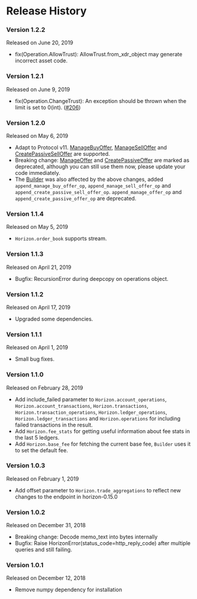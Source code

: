 Release History
===============

### Version 1.2.2
Released on June 20, 2019
  - fix(Operation.AllowTrust): AllowTrust.from_xdr_object may generate incorrect asset code.

### Version 1.2.1
Released on June 9, 2019
  - fix(Operation.ChangeTrust): An exception should be thrown when the limit is set to 0(int). ([#206](https://github.com/StellarCN/py-stellar-base/pull/206))

### Version 1.2.0
Released on May 6, 2019
  - Adapt to Protocol v11. [ManageBuyOffer](https://github.com/StellarCN/py-stellar-base/blob/279aec10663a32662f8fe48c5d20a752f13f5946/stellar_base/operation.py#L741), 
  [ManageSellOffer](https://github.com/StellarCN/py-stellar-base/blob/279aec10663a32662f8fe48c5d20a752f13f5946/stellar_base/operation.py#L830) 
  and [CreatePassiveSellOffer](https://github.com/StellarCN/py-stellar-base/blob/279aec10663a32662f8fe48c5d20a752f13f5946/stellar_base/operation.py#L921) are supported.
  - Breaking change: [ManageOffer](https://github.com/StellarCN/py-stellar-base/blob/279aec10663a32662f8fe48c5d20a752f13f5946/stellar_base/operation.py#L1236) 
  and [CreatePassiveOffer](https://github.com/StellarCN/py-stellar-base/blob/279aec10663a32662f8fe48c5d20a752f13f5946/stellar_base/operation.py#L1244) are marked as deprecated, although you can still use them now, please update your code immediately.
  - The [Builder](https://github.com/StellarCN/py-stellar-base/blob/279aec10663a32662f8fe48c5d20a752f13f5946/stellar_base/builder.py) was also affected by the above changes, added `append_manage_buy_offer_op`, `append_manage_sell_offer_op` and `append_create_passive_sell_offer_op`. `append_manage_offer_op` and `append_create_passive_offer_op` are deprecated.

### Version 1.1.4
Released on May 5, 2019
  - `Horizon.order_book` supports stream.

### Version 1.1.3
Released on April 21, 2019
  - Bugfix: RecursionError during deepcopy on operations object.

### Version 1.1.2
Released on April 17, 2019
  - Upgraded some dependencies.

### Version 1.1.1
Released on April 1, 2019
  - Small bug fixes.

### Version 1.1.0
Released on February 28, 2019
  - Add include_failed parameter to `Horizon.account_operations`, `Horizon.account_transactions`, `Horizon.transactions`,
    `Horizon.transaction_operations`, `Horizon.ledger_operations`, `Horizon.ledger_transactions` 
    and `Horizon.operations` for including failed transactions in the result.
  - Add `Horizon.fee_stats` for getting useful information about fee stats in the last 5 ledgers.
  - Add `Horizon.base_fee` for fetching the current base fee, `Builder` uses it to set the default fee.

### Version 1.0.3 
Released on February 1, 2019
  - Add offset parameter to `Horizon.trade_aggregations` to reflect new changes to the endpoint in horizon-0.15.0

### Version 1.0.2 
Released on December 31, 2018
  - Breaking change: Decode memo_text into bytes internally
  - Bugfix: Raise HorizonError(status_code=http_reply_code) after multiple queries and still failing.

### Version 1.0.1 
Released on December 12, 2018
  - Remove numpy dependency for installation